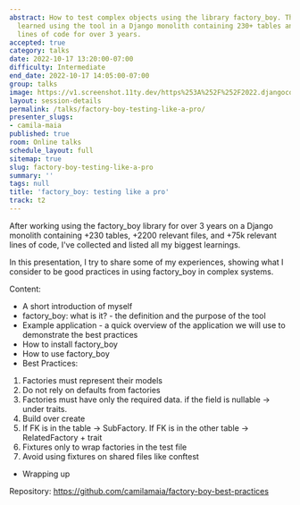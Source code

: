 ```yaml
---
abstract: How to test complex objects using the library factory_boy. The lessons I’ve
  learned using the tool in a Django monolith containing 230+ tables and 75k+ relevant
  lines of code for over 3 years.
accepted: true
category: talks
date: 2022-10-17 13:20:00-07:00
difficulty: Intermediate
end_date: 2022-10-17 14:05:00-07:00
group: talks
image: https://v1.screenshot.11ty.dev/https%253A%252F%252F2022.djangocon.us%252Fpresenters%252Fcamila-maia/opengraph/
layout: session-details
permalink: /talks/factory-boy-testing-like-a-pro/
presenter_slugs:
- camila-maia
published: true
room: Online talks
schedule_layout: full
sitemap: true
slug: factory-boy-testing-like-a-pro
summary: ''
tags: null
title: 'factory_boy: testing like a pro'
track: t2
---
```


After working using the factory_boy library for over 3 years on a Django monolith containing +230 tables, +2200 relevant files, and +75k relevant lines of code, I've collected and listed all my biggest learnings.

In this presentation, I try to share some of my experiences, showing what I consider to be good practices in using factory_boy in complex systems.

Content:

* A short introduction of myself
* factory_boy: what is it? - the definition and the purpose of the tool
* Example application - a quick overview of the application we will use to demonstrate the best practices
* How to install factory_boy
* How to use factory_boy
* Best Practices:
1. Factories must represent their models
2. Do not rely on defaults from factories
3. Factories must have only the required data. if the field is nullable -> under traits.
4. Build over create
5. If FK is in the table -> SubFactory. If FK is in the other table -> RelatedFactory + trait
6. Fixtures only to wrap factories in the test file
7. Avoid using fixtures on shared files like conftest
* Wrapping up

Repository: https://github.com/camilamaia/factory-boy-best-practices
